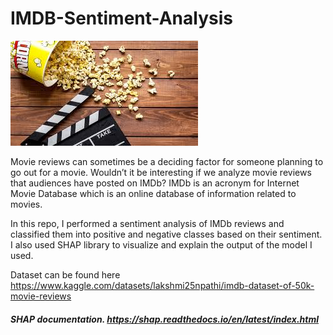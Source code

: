 # IMDB-Sentiment-Analysis

![image](movies.jpg)

Movie reviews can sometimes be a deciding factor for someone planning to go out for a movie. Wouldn’t it be interesting if we analyze movie reviews that audiences have posted on IMDb? IMDb is an acronym for Internet Movie Database which is an online database of information related to movies.

In this repo, I performed a sentiment analysis of IMDb reviews and classified them into positive and negative classes based on their sentiment. I also used SHAP library to visualize and explain the output of the model I used.

Dataset can be found here https://www.kaggle.com/datasets/lakshmi25npathi/imdb-dataset-of-50k-movie-reviews 
##### SHAP documentation. https://shap.readthedocs.io/en/latest/index.html
